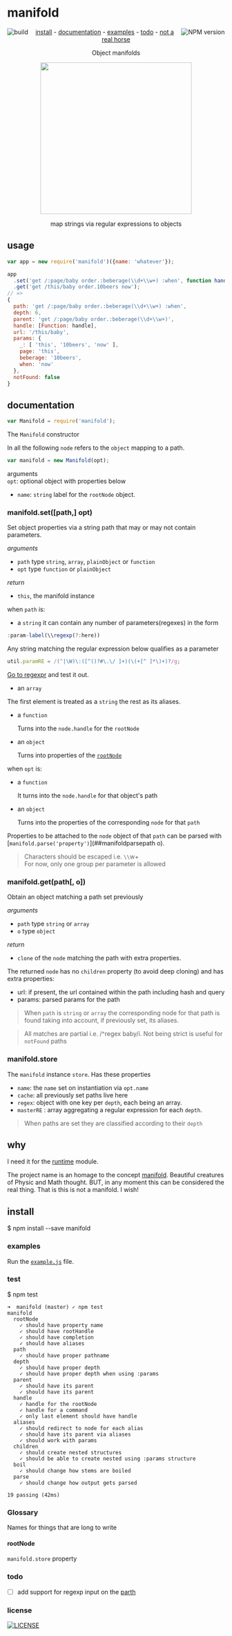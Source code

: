 # manifold

[<img alt="build" src="http://img.shields.io/travis/stringparser/manifold/master.svg?style=flat-square" align="left"/>](https://travis-ci.org/stringparser/manifold/builds)
[<img alt="NPM version" src="http://img.shields.io/npm/v/manifold.svg?style=flat-square" align="right"/>](http://www.npmjs.org/package/manifold)
<p align="center">
  <a href="#install">install</a> -
  <a href="#documentation">documentation</a> -
  <a href="#examples">examples</a> -
  <a href="#todo">todo</a> -
  <a href="#why">not a real horse</a>
</p>

<p align="center">Object manifolds</p>
</p>
<p align="center">
  <a href="http://en.wikipedia.org/wiki/Lie_group">
    <img height=350 src="http://upload.wikimedia.org/wikipedia/commons/thumb/1/14/E8Petrie.svg/270px-E8Petrie.svg.png"/>
  </a>
  <p align="center">map strings via regular expressions to objects<p>
</p>

## usage

```js
var app = new require('manifold')({name: 'whatever'});

app
  .set('get /:page/baby order.:beberage(\\d+\\w+) :when', function handle(){})
  .get('get /this/baby order.10beers now');
// =>
{
  path: 'get /:page/baby order.:beberage(\\d+\\w+) :when',
  depth: 6,
  parent: 'get /:page/baby order.:beberage(\\d+\\w+)',
  handle: [Function: handle],
  url: '/this/baby',
  params: {
    _: [ 'this', '10beers', 'now' ],
    page: 'this',
    beberage: '10beers',
    when: 'now'
  },
  notFound: false
}
```

## documentation

````js
var Manifold = require('manifold');
````
The `Manifold` constructor

In all the following `node` refers to the `object` mapping to a path.

```js
var manifold = new Manifold(opt);
```

arguments <br>
`opt`: optional object with properties below
  - `name`: `string` label for the `rootNode` object.

### manifold.set([path,] opt)

Set object properties via a string path that may or may not contain parameters.

_arguments_
- `path` type `string`, `array`, `plainObject` or `function`
- `opt` type `function` or `plainObject`

_return_
- `this`, the manifold instance

when `path` is:
 - a `string` it can contain any number of parameters(regexes) in the form
  ```js
  :param-label(\\regexp(?:here))
  ```
  Any string matching the regular expression below qualifies as a parameter

  ````js
  util.paramRE = /(^|\W)\:([^()?#\.\/ ]+)(\(+[^ ]*\)+)?/g;
  ````
  [Go to regexpr](http://regexr.com/) and test it out.

 - an `array`

  The first element is treated as a `string` the rest as its aliases.

 - a `function`

   Turns into the `node.handle` for the `rootNode`

 - an `object`

   Turns into properties of the [`rootNode`](#rootNode)

when `opt` is:
 - a `function`

   It turns into the `node.handle` for that object's path

 - an `object`

   Turns into the properties of the corresponding `node` for that `path`


Properties to be attached to the `node` object of that `path` can be parsed with [`manifold.parse('property')`](##manifoldparsepath o).

> Characters should be escaped i.e. `\\`w+ <br>
> For now, only one group per parameter is allowed

### manifold.get(path[, o])

Obtain an object matching a path set previously

_arguments_
- `path` type `string` or `array`
- `o` type `object`

_return_
 - `clone` of the `node` matching the path with extra properties.

The returned `node` has no `children` property (to avoid deep cloning)
and has extra properties:
 - url: if present, the url contained within the path including hash and query
 - params: parsed params for the path

> When `path` is `string` or `array` the corresponding node for that path is found taking into account, if previously set, its aliases.

> All matches are partial i.e. /^regex baby/i. Not being strict is useful for `notFound` paths

### manifold.store

The `manifold` instance `store`. Has these properties
- `name`: the `name` set on instantiation via `opt.name`
- `cache`: all previously set paths live here
- `regex`: object with one key per `depth`, each being an array.
- `masterRE` : array aggregating a regular expression for each `depth`.

> When paths are set they are classified according to their `depth`

## why

I need it for the [runtime](https://github.com/stringparser/runtime) module.

The project name is an homage to the concept [manifold](http://en.wikipedia.org/wiki/Manifold). Beautiful creatures of Physic and Math thought. BUT, in any moment this can be considered the real thing. That is this is not a manifold. I wish!

## install

$ npm install --save manifold

### examples
Run the [`example.js`](example.js) file.

### test

$ npm test

```
➜  manifold (master) ✓ npm test
manifold
  rootNode
    ✓ should have property name  
    ✓ should have rootHandle
    ✓ should have completion
    ✓ should have aliases
  path
    ✓ should have proper pathname
  depth
    ✓ should have proper depth
    ✓ should have proper depth when using :params
  parent
    ✓ should have its parent
    ✓ should have its parent
  handle
    ✓ handle for the rootNode
    ✓ handle for a command
    ✓ only last element should have handle
  aliases
    ✓ should redirect to node for each alias
    ✓ should have its parent via aliases
    ✓ should work with params
  children
    ✓ should create nested structures
    ✓ should be able to create nested using :params structure
  boil
    ✓ should change how stems are boiled
  parse
    ✓ should change how output gets parsed

19 passing (42ms)
```

### Glossary

 Names for things that are long to write

#### rootNode

 `manifold.store` property

### todo

- [ ] add support for regexp input on the [parth](https://github.com/stringparser/parth)

### license

[<img alt="LICENSE" src="http://img.shields.io/npm/l/manifold.svg?style=flat-square"/>](http://opensource.org/licenses/MIT)
